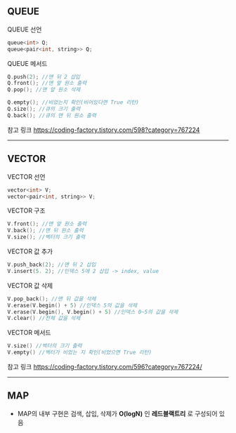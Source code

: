 ## QUEUE
QUEUE 선언
```c
queue<int> Q;
queue<pair<int, string>> Q;
```

QUEUE 메서드
```c
Q.push(2); //맨 뒤 2 삽입
Q.front(); //맨 앞 원소 출력
Q.pop(); //맨 앞 원소 삭제

Q.empty(); //비었는지 확인(비어있다면 True 리턴)
Q.size(); //큐의 크기 출력
Q.back(); //큐의 맨 뒤 원소 출력
```
참고 링크
https://coding-factory.tistory.com/598?category=767224

---
## VECTOR
VECTOR 선언
```c
vector<int> V;
vector<pair<int, string>> V;
```
VECTOR 구조
```c
V.front(); //맨 앞 원소 출력
V.back(); //맨 뒤 원소 출력
V.size(); //벡터의 크기 출력
```
VECTOR 값 추가
```c
V.push_back(2); //맨 뒤 2 삽입
V.insert(5. 2); //인덱스 5에 2 삽입 -> index, value
```
VECTOR 값 삭제
```c
V.pop_back(); //맨 뒤 값을 삭제
V.erase(V.begin() + 5) //인덱스 5의 값을 삭제
V.erase(V.begin(), V.begin() + 5) //인덱스 0~5의 값을 삭제
V.clear() //전체 값을 삭제
```
VECTOR 메서드
```c
V.size() //벡터의 크기 출력
V.empty() //벡터가 비었는 지 확인(비었으면 True 리턴)
```

참고 링크
<https://coding-factory.tistory.com/596?category=767224/>

---
## MAP
- MAP의 내부 구현은 검색, 삽입, 삭제가 **O(logN)** 인 **레드블랙트리** 로 구성되어 있음

